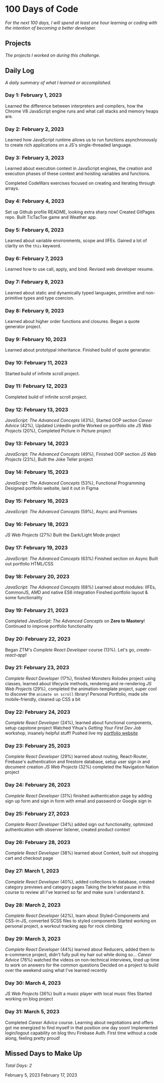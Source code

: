 # 100 Days of Code

_For the next 100 days, I will spend at least one hour learning or coding with the intention of becoming a better developer._

## Projects

_The projects I worked on during this challenge._

## Daily Log

_A daily summary of what I learned or accomplished._

### Day 1: February 1, 2023

Learned the difference between interpreters and compilers, how the Chrome V8 JavaScript engine runs and what call stacks and memory heaps are.

### Day 2: February 2, 2023

Learned how JavaScript runtime allows us to run functions asynchronously to create rich applications on a JS's single-threaded language.

### Day 3: February 3, 2023

Learned about execution context in JavaScript engines, the creation and execution phases of these context and hoisting variables and functions.

Completed CodeWars exercises focused on creating and iterating through arrays.

### Day 4: February 4, 2023

Set up Github profile README, looking extra sharp now!
Created GitPages repo.
Built TicTacToe game and Weather app.

### Day 5: February 6, 2023

Learned about variable environments, scope and IIFEs. Gained a lot of clarity on the `this` keyword.

### Day 6: February 7, 2023

Learned how to use call, apply, and bind.
Revised web developer resume.

### Day 7: February 8, 2023

Learned about static and dynamically typed languages, primitive and non-primitive types and type coercion.

### Day 8: February 9, 2023

Learned about higher order functions and closures.
Began a quote generator project.

### Day 9: February 10, 2023

Learned about prototypal inheritance.
Finished build of quote generator.

### Day 10: February 11, 2023

Started build of infinite scroll project.

### Day 11: February 12, 2023

Completed build of infinite scroll project.

### Day 12: February 13, 2023

_JavaScript: The Advanced Concepts_ (43%), Started OOP section
_Career Advice_ (42%), Updated LinkedIn profile
Worked on portfolio site
_JS Web Projects_ (20%), Completed Picture in Picture project

### Day 13: February 14, 2023

_JavaScript: The Advanced Concepts_ (49%), Finished OOP section
_JS Web Projects_ (23%), Built the Joke Teller project

### Day 14: February 15, 2023

_JavaScript: The Advanced Concepts_ (53%), Functional Programming
Designed portfolio website, laid it out in Figma

### Day 15: February 16, 2023

_JavaScript: The Advanced Concepts_ (59%), Async and Promises

### Day 16: February 18, 2023

_JS Web Projects_ (27%) Built the Dark/Light Mode project

### Day 17: February 19, 2023

_JavaScript: The Advanced Concepts_ (63%) Finished section on Async
Built out portfolio HTML/CSS

### Day 18: February 20, 2023

_JavaScript: The Advanced Concepts_ (68%) Learned about modules: IIFEs, CommonJS, AMD and native ES6 integration
Finshed portfolio layout & some functionality

### Day 19: February 21, 2023

Completed _JavaScript: The Advanced Concepts_ on **Zero to Mastery**!
Continued to improve portfolio functionality

### Day 20: February 22, 2023

Began ZTM's _Complete React Developer_ course (13%). Let's go, _create-react-app_!

### Day 21: February 23, 2023

_Complete React Developer_ (17%), finished Monsters Rolodex project using classes, learned about lifecycle methods, rendering and re-rendering
_JS Web Projects_ (29%), completed the animation-template project, super cool to discover the `animate on scroll` library!
Personal Portfolio, made site mobile-friendly, cleaned up CSS a bit

### Day 22: February 24, 2023

_Complete React Developer_ (24%), learned about functional components, setup capstone project
Watched Yihua's _Getting Your First Dev Job_ workshop, insanely helpful stuff!
Pushed live my [portfolio website](https://willdelorm.com)

### Day 23: February 25, 2023

_Complete React Developer_ (29%) learned about routing, React-Router, Firebase's authentication and firestore database, setup user sign in and document creation
_JS Web Projects_ (32%) completed the Navigation Nation project

### Day 24: February 26, 2023

_Complete React Developer_ (31%) finished authentication page by adding sign up form and sign in form with email and password or Google sign in

### Day 25: February 27, 2023

_Complete React Developer_ (34%) added sign out functionality, optimized authentication with observer listener, created product context

### Day 26: February 28, 2023

_Complete React Developer_ (38%) learned about Context, built out shopping cart and checkout page

### Day 27: March 1, 2023

_Complete React Developer_ (40%), added collections to database, created category previews and category pages
Taking the briefest pause in this course to review all I've learned so far and make sure I understand it.

### Day 28: March 2, 2023

_Complete React Developer_ (42%), learn about Styled-Components and CSS-in-JS, converted SCSS files to styled components
Started working on personal project, a workout tracking app for rock climbing

### Day 29: March 3, 2023

_Complete React Developer_ (44%) learned about Reducers, added them to e-commerce project, didn't fully pull my hair out while doing so...
_Career Advice_ (76%) watched the videos on non-technical interviews, lined up time to work on answers for the common questions
Decided on a project to build over the weekend using what I've learned recently

### Day 30: March 4, 2023

_JS Web Projects_ (36%) built a music player with local music files
Started working on blog project

### Day 31: March 5, 2023

Completed _Career Advice_ course. Learning about negotiations and offers got me energized to find myself in that position one day soon!
Implemented login/logout capability on blog thru Firebase Auth. First time without a code along, feeling pretty proud!

## Missed Days to Make Up

_Total Days: 2_

February 5, 2023
February 17, 2023
